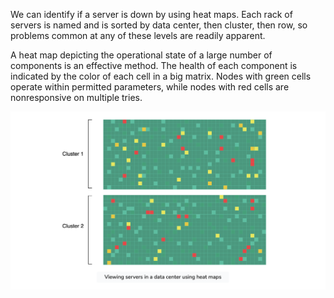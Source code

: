 We can identify if a server is down by using heat maps. Each rack of servers is named and is sorted by data center, then cluster, then row, so problems common at any of these levels are readily apparent.

A heat map depicting the operational state of a large number of components is an effective method. The health of each component is indicated by the color of each cell in a big matrix. Nodes with green cells operate within permitted parameters, while nodes with red cells are nonresponsive on multiple tries.

![](../../../_Attachments/Pasted%20image%2020240120152004.png)

